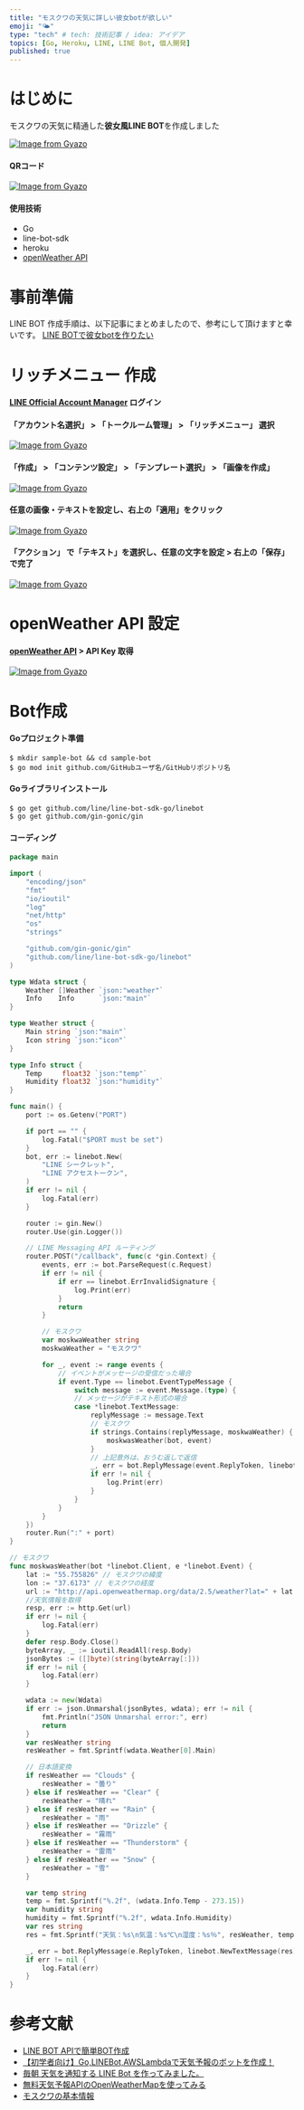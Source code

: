 ```yaml
---
title: "モスクワの天気に詳しい彼女botが欲しい"
emoji: "🌤"
type: "tech" # tech: 技術記事 / idea: アイデア
topics: [Go, Heroku, LINE, LINE Bot, 個人開発]
published: true
---
```



# はじめに

モスクワの天気に精通した**彼女風LINE BOT**を作成しました

[![Image from Gyazo](https://i.gyazo.com/c78a840ad1fe0201b3b649766a4e7a04.png)](https://gyazo.com/c78a840ad1fe0201b3b649766a4e7a04)

#### QRコード

[![Image from Gyazo](https://i.gyazo.com/f22a26304e7bc0755cd4f4a95b1d2cd2.png)](https://gyazo.com/f22a26304e7bc0755cd4f4a95b1d2cd2)

#### 使用技術
 - Go
 - line-bot-sdk
 - heroku
 - [openWeather API](https://openweathermap.org/)

# 事前準備
LINE BOT 作成手順は、以下記事にまとめましたので、参考にして頂けますと幸いです。
[LINE BOTで彼女botを作りたい](https://qiita.com/umaibou1126/items/f1a00c1311f6f2dc0114)

# リッチメニュー 作成

#### [LINE Official Account Manager](https://account.line.biz/login?redirectUri=https%3A%2F%2Fmanager.line.biz%2F%3Fstatus%3Dsuccess) ログイン

#### 「アカウント名選択」 > 「トークルーム管理」 > 「リッチメニュー」 選択

[![Image from Gyazo](https://i.gyazo.com/2e0075892f6e13d93ab03534a44b0add.png)](https://gyazo.com/2e0075892f6e13d93ab03534a44b0add)

#### 「作成」 > 「コンテンツ設定」 > 「テンプレート選択」 > 「画像を作成」

[![Image from Gyazo](https://i.gyazo.com/128c0a3297fad8a8cf0b24e00d8e4b9e.png)](https://gyazo.com/128c0a3297fad8a8cf0b24e00d8e4b9e)

#### 任意の画像・テキストを設定し、右上の「適用」をクリック

[![Image from Gyazo](https://i.gyazo.com/b7ecaee4b1c98d4dbf7674664ff67e7f.png)](https://gyazo.com/b7ecaee4b1c98d4dbf7674664ff67e7f)

#### 「アクション」 で「テキスト」を選択し、任意の文字を設定 > 右上の「保存」で完了

[![Image from Gyazo](https://i.gyazo.com/11322d60079be878e42e612a77ea6703.png)](https://gyazo.com/11322d60079be878e42e612a77ea6703)


# openWeather API 設定

#### [openWeather API](https://openweathermap.org/) > API Key 取得

[![Image from Gyazo](https://i.gyazo.com/cea6f6f9adb5007a454c111898d14c3b.png)](https://gyazo.com/cea6f6f9adb5007a454c111898d14c3b)

# Bot作成

#### Goプロジェクト準備

```
$ mkdir sample-bot && cd sample-bot
$ go mod init github.com/GitHubユーザ名/GitHubリポジトリ名
```

#### Goライブラリインストール

```
$ go get github.com/line/line-bot-sdk-go/linebot
$ go get github.com/gin-gonic/gin
```

#### コーディング

```main.go
package main

import (
	"encoding/json"
	"fmt"
	"io/ioutil"
	"log"
	"net/http"
	"os"
	"strings"

	"github.com/gin-gonic/gin"
	"github.com/line/line-bot-sdk-go/linebot"
)

type Wdata struct {
	Weather []Weather `json:"weather"`
	Info    Info      `json:"main"`
}

type Weather struct {
	Main string `json:"main"`
	Icon string `json:"icon"`
}

type Info struct {
	Temp     float32 `json:"temp"`
	Humidity float32 `json:"humidity"`
}

func main() {
	port := os.Getenv("PORT")

	if port == "" {
		log.Fatal("$PORT must be set")
	}
	bot, err := linebot.New(
		"LINE シークレット",
		"LINE アクセストークン",
	)
	if err != nil {
		log.Fatal(err)
	}

	router := gin.New()
	router.Use(gin.Logger())

	// LINE Messaging API ルーティング
	router.POST("/callback", func(c *gin.Context) {
		events, err := bot.ParseRequest(c.Request)
		if err != nil {
			if err == linebot.ErrInvalidSignature {
				log.Print(err)
			}
			return
		}

		// モスクワ
		var moskwaWeather string
		moskwaWeather = "モスクワ"

		for _, event := range events {
			// イベントがメッセージの受信だった場合
			if event.Type == linebot.EventTypeMessage {
				switch message := event.Message.(type) {
				// メッセージがテキスト形式の場合
				case *linebot.TextMessage:
					replyMessage := message.Text
					// モスクワ
					if strings.Contains(replyMessage, moskwaWeather) {
						moskwasWeather(bot, event)
					}
					// 上記意外は、おうむ返しで返信
					_, err = bot.ReplyMessage(event.ReplyToken, linebot.NewTextMessage(replyMessage)).Do()
					if err != nil {
						log.Print(err)
					}
				}
			}
		}
	})
	router.Run(":" + port)
}

// モスクワ
func moskwasWeather(bot *linebot.Client, e *linebot.Event) {
	lat := "55.755826" // モスクワの緯度
	lon := "37.6173" // モスクワの経度
	url := "http://api.openweathermap.org/data/2.5/weather?lat=" + lat + "&lon=" + lon + "&APPID=XXXXXXXXXX" // openWeather：API Keyを設定
	//天気情報を取得
	resp, err := http.Get(url)
	if err != nil {
		log.Fatal(err)
	}
	defer resp.Body.Close()
	byteArray, _ := ioutil.ReadAll(resp.Body)
	jsonBytes := ([]byte)(string(byteArray[:]))
	if err != nil {
		log.Fatal(err)
	}

	wdata := new(Wdata)
	if err := json.Unmarshal(jsonBytes, wdata); err != nil {
		fmt.Println("JSON Unmarshal error:", err)
		return
	}
	var resWeather string
	resWeather = fmt.Sprintf(wdata.Weather[0].Main)

	// 日本語変換
	if resWeather == "Clouds" {
		resWeather = "曇り"
	} else if resWeather == "Clear" {
		resWeather = "晴れ"
	} else if resWeather == "Rain" {
		resWeather = "雨"
	} else if resWeather == "Drizzle" {
		resWeather = "霧雨"
	} else if resWeather == "Thunderstorm" {
		resWeather = "雷雨"
	} else if resWeather == "Snow" {
		resWeather = "雪"
	}

	var temp string
	temp = fmt.Sprintf("%.2f", (wdata.Info.Temp - 273.15))
	var humidity string
	humidity = fmt.Sprintf("%.2f", wdata.Info.Humidity)
	var res string
	res = fmt.Sprintf("天気：%s\n気温：%s℃\n湿度：%s％", resWeather, temp, humidity)

	_, err = bot.ReplyMessage(e.ReplyToken, linebot.NewTextMessage(res)).Do()
	if err != nil {
		log.Fatal(err)
	}
}
```

# 参考文献

 - [LINE BOT APIで簡単BOT作成](https://ceblog.mediba.jp/post/150169029917/line-bot-api%E3%81%A7%E7%B0%A1%E5%8D%98bot%E8%A3%BD%E4%BD%9C)
 - [【初学者向け】Go,LINEBot,AWSLambdaで天気予報のボットを作成！](https://qiita.com/shinya_1004/items/fb73172feb693b57605c)
 - [毎朝 天気を通知する LINE Bot を作ってみました。](http://takagusu.hateblo.jp/entry/2017/01/24/200453)
 - [無料天気予報APIのOpenWeatherMapを使ってみる](https://qiita.com/nownabe/items/aeac1ce0977be963a740)
 - [モスクワの基本情報](https://tentsuki.jp/information/russian/1632/)
